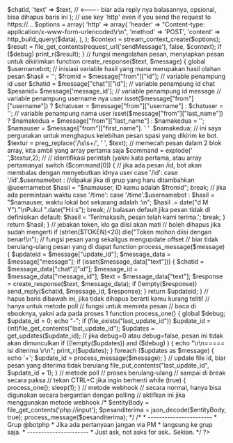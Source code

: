 <?php

/*

BOT PENGANTAR
Materi EBOOK: Membuat Sendiri Bot Telegram dengan PHP
Ebook live http://telegram.banghasan.com/

oleh: bang Hasan HS

id telegram: @hasanudinhs
email      : banghasan@gmail.com
twitter    : @hasanudinhs

disampaikan pertama kali di: Grup IDT

dibuat: Juni 2016, Ramadhan 1437 H

nama file : PertamaBot.php

change log:

revisi 1 [15 Juli 2016] :
+ menambahkan komentar beberapa line
+ menambahkan kode webhook dalam mode comment


Pesan: baca dengan teliti, penjelasan ada di baris komentar yang disisipkan.
Bot tidak akan berjalan, jika tidak diamati coding ini sampai akhir.
*/

//isikan token dan nama botmu yang di dapat dari bapak bot :
$TOKEN      = "1213538054:AAG_VthFNU1rLCGXYP8mYWU-ttrEDM1A6x4";
$usernamebot= "@absensionlineap_bot"; // sesuaikan besar kecilnya, bermanfaat nanti jika bot dimasukkan grup.


// aktifkan ini jika perlu debugging
$debug = false;
 

// fungsi untuk mengirim/meminta/memerintahkan sesuatu ke bot 
function request_url($method)
{
    global $TOKEN;
    return "https://api.telegram.org/bot" . $TOKEN . "/". $method;
}
 
// fungsi untuk meminta pesan 
// bagian ebook di sesi Meminta Pesan, polling: getUpdates
function get_updates($offset) 
{
    $url = request_url("getUpdates")."?offset=".$offset;
        $resp = file_get_contents($url);
        $result = json_decode($resp, true);
        if ($result["ok"]==1)
            return $result["result"];
        return array();
}


// fungsi untuk mebalas pesan, 
// bagian ebook Mengirim Pesan menggunakan Metode sendMessage
function send_reply($chatid, $msgid, $text)
{
    global $debug;
    $data = array(
        'chat_id' => $chatid,
        'text'  => $text,
    // <---- biar ada reply nya balasannya, opsional, bisa dihapus baris ini
    );
    // use key 'http' even if you send the request to https://...
    $options = array(
        'http' => array(
            'header'  => "Content-type: application/x-www-form-urlencoded\r\n",
            'method'  => 'POST',
            'content' => http_build_query($data),
        ),
    );
    $context  = stream_context_create($options); 
    $result = file_get_contents(request_url('sendMessage'), false, $context);

    if ($debug) 
        print_r($result);
}
 
// fungsi mengolahan pesan, menyiapkan pesan untuk dikirimkan

function create_response($text, $message)
{
    global $usernamebot;
    // inisiasi variable hasil yang mana merupakan hasil olahan pesan
    $hasil = '';  

    $fromid = $message["from"]["id"]; // variable penampung id user
    $chatid = $message["chat"]["id"]; // variable penampung id chat
    $pesanid= $message['message_id']; // variable penampung id message


    // variable penampung username nya user
    isset($message["from"]["username"])
        ? $chatuser = $message["from"]["username"]
        : $chatuser = '';
    

    // variable penampung nama user

    isset($message["from"]["last_name"]) 
        ? $namakedua = $message["from"]["last_name"] 
        : $namakedua = '';   
    $namauser = $message["from"]["first_name"]. ' ' .$namakedua;

    // ini saya pergunakan untuk menghapus kelebihan pesan spasi yang dikirim ke bot.
    $textur = preg_replace('/\s\s+/', ' ', $text); 

    // memecah pesan dalam 2 blok array, kita ambil yang array pertama saja
    $command = explode(' ',$textur,2); //

   // identifikasi perintah (yakni kata pertama, atau array pertamanya)
    switch ($command[0]) {

        // jika ada pesan /id, bot akan membalas dengan menyebutkan idnya user
        case '/id':
        case '/id'.$usernamebot : //dipakai jika di grup yang haru ditambahkan @usernamebot
            $hasil = "$namauser, ID kamu adalah $fromid";
            break;
        
        // jika ada permintaan waktu
        case '/time':
        case '/time'.$usernamebot :
            $hasil  = "$namauser, waktu lokal bot sekarang adalah :\n";
            $hasil .= date("d M Y")."\nPukul ".date("H:i:s");
            break;

        // balasan default jika pesan tidak di definisikan
        default:
            $hasil = 'Terimakasih, pesan telah kami terima.';
            break;
    }

    return $hasil;
}
 
// jebakan token, klo ga diisi akan mati
// boleh dihapus jika sudah mengerti
if (strlen($TOKEN)<20) 
    die("Token mohon diisi dengan benar!\n");

// fungsi pesan yang sekaligus mengupdate offset 
// biar tidak berulang-ulang pesan yang di dapat 
function process_message($message)
{
    $updateid = $message["update_id"];
    $message_data = $message["message"];
    if (isset($message_data["text"])) {
    $chatid = $message_data["chat"]["id"];
        $message_id = $message_data["message_id"];
        $text = $message_data["text"];
        $response = create_response($text, $message_data);
        if (!empty($response))
          send_reply($chatid, $message_id, $response);
    }
    return $updateid;
}
 
// hapus baris dibawah ini, jika tidak dihapus berarti kamu kurang teliti!

 
// hanya untuk metode poll
// fungsi untuk meminta pesan
// baca di ebooknya, yakni ada pada proses 1 
function process_one()
{
    global $debug;
    $update_id  = 0;
    echo "-";
 
    if (file_exists("last_update_id")) 
        $update_id = (int)file_get_contents("last_update_id");
 
    $updates = get_updates($update_id);

    // jika debug=0 atau debug=false, pesan ini tidak akan dimunculkan
    if ((!empty($updates)) and ($debug) )  {
        echo "\r\n===== isi diterima \r\n";
        print_r($updates);
    }
 
    foreach ($updates as $message)
    {
        echo '+';
        $update_id = process_message($message);
    }
    
    // update file id, biar pesan yang diterima tidak berulang
    file_put_contents("last_update_id", $update_id + 1);
}

// metode poll
// proses berulang-ulang
// sampai di break secara paksa
// tekan CTRL+C jika ingin berhenti 
while (true) {
    process_one();
    sleep(1);
}

// metode webhook
// secara normal, hanya bisa digunakan secara bergantian dengan polling
// aktifkan ini jika menggunakan metode webhook
/*
$entityBody = file_get_contents('php://input');
$pesanditerima = json_decode($entityBody, true);
process_message($pesanditerima);
*/



/*
 * -----------------------
 * Grup @botphp
 * Jika ada pertanyaan jangan via PM
 * langsung ke grup saja.
 * ----------------------
 
* Just ask, not asks for ask..

Sekian.

*/
    
?>
